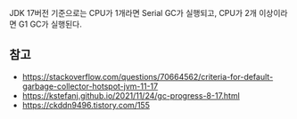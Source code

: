 JDK 17버전 기준으로는 CPU가 1개라면 Serial GC가 실행되고, CPU가 2개 이상이라면 G1 GC가 실행된다.

## 참고
- https://stackoverflow.com/questions/70664562/criteria-for-default-garbage-collector-hotspot-jvm-11-17
- https://kstefanj.github.io/2021/11/24/gc-progress-8-17.html
- https://ckddn9496.tistory.com/155